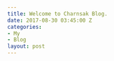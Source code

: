 ```yaml
---
title: Welcome to Charnsak Blog.
date: 2017-08-30 03:45:00 Z
categories:
- My
- Blog
layout: post
---
```


